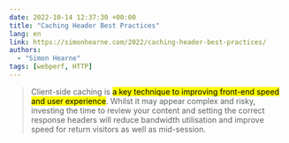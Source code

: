 ```yaml
---
date: 2022-10-14 12:37:30 +00:00
title: "Caching Header Best Practices"
lang: en
link: https://simonhearne.com/2022/caching-header-best-practices/
authors:
  - "Simon Hearne"
tags: [webperf, HTTP]
---
```


> Client-side caching is <mark>a key technique to improving front-end speed and user experience</mark>. Whilst it may appear complex and risky, investing the time to review your content and setting the correct response headers will reduce bandwidth utilisation and improve speed for return visitors as well as mid-session.
